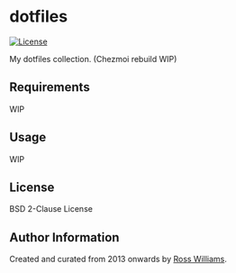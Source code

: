 dotfiles
========

[![License](https://img.shields.io/badge/License-BSD%202--Clause-brightgreen.svg?style=flat-square)](LICENSE)

My dotfiles collection. (Chezmoi rebuild WIP)

Requirements
------------

WIP

Usage
-----

WIP

License
-------

BSD 2-Clause License

Author Information
------------------

Created and curated from 2013 onwards by [Ross Williams](http://rosswilliams.id.au/).
